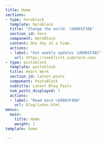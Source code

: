 ```yaml
---
title: Home
sections:
- type: heroblock
  template: heroblock
  title: "Change the world. \U0001F30E"
  section_id: hero
  component: HeroBlock
  content: One day at a time.
  actions:
  - label: "Get weekly updates \U0001F48C"
    url: https://seekfirst.substack.com/
- type: postsblock
  template: postsblock
  title: Heart Work
  section_id: latest-posts
  component: PostsBlock
  subtitle: Latest Blog Posts
  num_posts_displayed: 7
  actions:
  - label: "Read more \U0001F4DA"
    url: blog/index.html
menus:
  main:
    title: Home
    weight: 1
template: home

---
```

